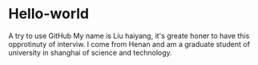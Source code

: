 # Hello-world
A try to use GitHub
My name is Liu haiyang, it's greate honer to have this opprotinuty of interviw. I come from Henan and am a graduate student of university in shanghai of science and technology.
